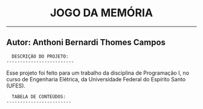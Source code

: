 <h1 align="center">JOGO DA MEMÓRIA</h1>


-----------------------------------------
 Autor: Anthoni Bernardi Thomes Campos 
-----------------------------------------


      DESCRIÇÃO DO PROJETO:
    -------------------------
Esse projeto foi feito para um trabalho
da disciplina de Programação I, no curso
de Engenharia Elétrica, da Universidade
Federal do Espírito Santo (UFES).


      TABELA DE CONTEÚDOS:
    ------------------------
